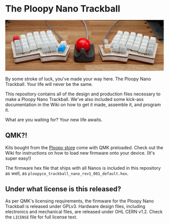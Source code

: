 # The Ploopy Nano Trackball

![The Ploopy Nano Trackball](nano.jpg)

By some stroke of luck, you've made your way here. The Ploopy Nano Trackball. Your life will never be the same.

This repository contains all of the design and production files necessary to make a Ploopy Nano Trackball. We've also included some kick-ass documentation in the Wiki on how to get it made, assemble it, and program it.

What are you waiting for? Your new life awaits.

## QMK?!

Kits bought from the [Ploopy store](https://www.ploopy.co/product/nano-trackball/11) come with QMK preloaded. Check out the Wiki for instructions on how to load new firmware onto your device. (It's super easy!)

The firmware hex file that ships with all Nanos is included in this repository as well, as `ploopyco_trackball_nano_rev1_001_default.hex`.

## Under what license is this released?

As per QMK's licensing requirements, the firmware for the Ploopy Nano Trackball is released under GPLv3. Hardware design files, including electronics and mechanical files, are released under OHL CERN v1.2. Check the `LICENSE` file for full license text.
